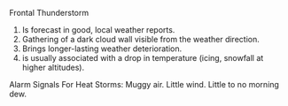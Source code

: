 Frontal Thunderstorm

  1. Is forecast in good, local weather reports.
  2. Gathering of a dark cloud wall visible from the weather direction.
  3. Brings longer-lasting weather deterioration.
  4. is usually associated with a drop in temperature (icing, snowfall at higher altitudes).
  
Alarm Signals For Heat Storms:
  Muggy air.
  Little wind.
  Little to no morning dew.
